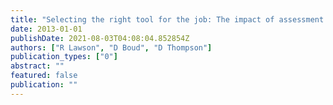 ```yaml
---
title: "Selecting the right tool for the job: The impact of assessment modes in promoting performance and fostering student judgment in graduate attributes"
date: 2013-01-01
publishDate: 2021-08-03T04:08:04.852854Z
authors: ["R Lawson", "D Boud", "D Thompson"]
publication_types: ["0"]
abstract: ""
featured: false
publication: ""
---
```


